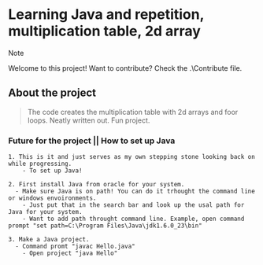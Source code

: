 # Learning Java and repetition, multiplication table, 2d array

> [!NOTE]
> Welcome to this project!
> Want to contribute? Check the .\Contribute file.

## About the project

> The code creates the multiplication table with 2d arrays and foor loops. Neatly written out. Fun project.

### Future for the project || How to set up Java

    1. This is it and just serves as my own stepping stone looking back on while progressing.
        - To set up Java!
        
    2. First install Java from oracle for your system.
      - Make sure Java is on path! You can do it trhought the command line or windows envoironments.
        - Just put that in the search bar and look up the usal path for Java for your system.
        - Want to add path throught command line. Example, open command prompt "set path=C:\Program Files\Java\jdk1.6.0_23\bin"

    3. Make a Java project.
      - Command promt "javac Hello.java"
        - Open project "java Hello"
